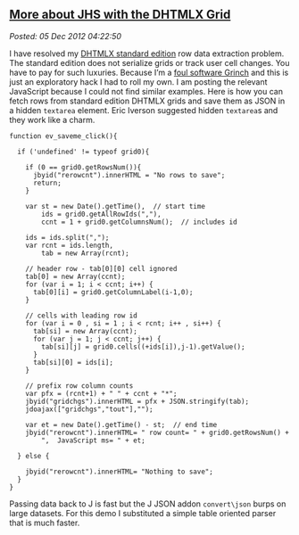  
[More about JHS with the DHTMLX Grid](http://bakerjd99.wordpress.com/2012/12/04/more-about-jhs-with-dhtmlx-the-grid/)
---------------------------------------------------------------------------------------------------------------------

*Posted: 05 Dec 2012 04:22:50*

I have resolved my [DHTMLX standard
edition](http://dhtmlx.com/docs/download.shtml) row data extraction
problem. The standard edition does not serialize grids or track user
cell changes. You have to pay for such luxuries. Because I’m a [foul
software Grinch](http://www.youtube.com/watch?v=ZgP0aUKlmNw) and this is
just an exploratory hack I had to roll my own. I am posting the relevant
JavaScript because I could not find similar examples. Here is how you
can fetch rows from standard edition DHTMLX grids and save them as JSON
in a hidden `textarea` element. Eric Iverson suggested hidden
`textarea`s and they work like a charm.

    function ev_saveme_click(){

      if ('undefined' != typeof grid0){
      
        if (0 == grid0.getRowsNum()){
          jbyid("rerowcnt").innerHTML = "No rows to save"; 
          return;
        }

        var st = new Date().getTime(),  // start time  
            ids = grid0.getAllRowIds(","),
            ccnt = 1 + grid0.getColumnsNum();  // includes id
          
        ids = ids.split(",");  
        var rcnt = ids.length,
            tab = new Array(rcnt);
        
        // header row - tab[0][0] cell ignored
        tab[0] = new Array(ccnt);  
        for (var i = 1; i < ccnt; i++) {
          tab[0][i] = grid0.getColumnLabel(i-1,0); 
        }
         
        // cells with leading row id
        for (var i = 0 , si = 1 ; i < rcnt; i++ , si++) {
          tab[si] = new Array(ccnt);
          for (var j = 1; j < ccnt; j++) {
            tab[si][j] = grid0.cells((+ids[i]),j-1).getValue();
          }
          tab[si][0] = ids[i];
        }
      
        // prefix row column counts 
        var pfx = (rcnt+1) + " " + ccnt + "*";
        jbyid("gridchgs").innerHTML = pfx + JSON.stringify(tab);
        jdoajax(["gridchgs","tout"],"");
      
        var et = new Date().getTime() - st;  // end time    
        jbyid("rerowcnt").innerHTML= " row count= " + grid0.getRowsNum() +  
            ",  JavaScript ms= " + et; 
            
      } else {
      
        jbyid("rerowcnt").innerHTML= "Nothing to save";     
      }
    }

Passing data back to J is fast but the J JSON addon `convert\json` burps
on large datasets. For this demo I substituted a simple table oriented
parser that is much faster.
